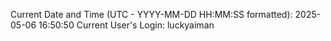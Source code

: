 Current Date and Time (UTC - YYYY-MM-DD HH:MM:SS formatted): 2025-05-06 16:50:50
Current User's Login: luckyaiman
